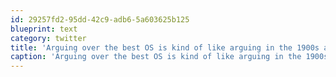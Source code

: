 ```yaml
---
id: 29257fd2-95dd-42c9-adb6-5a603625b125
blueprint: text
category: twitter
title: 'Arguing over the best OS is kind of like arguing in the 1900s about which horse is best, meanwhile some guy is busy inventing the car.'
caption: 'Arguing over the best OS is kind of like arguing in the 1900s about which horse is best, meanwhile some guy is busy inventing the car.'
---
```

